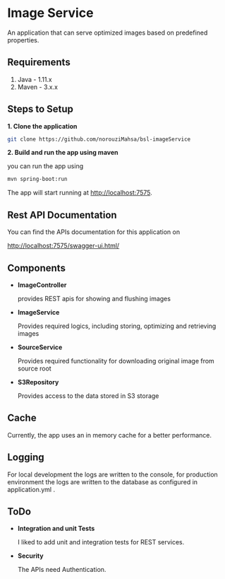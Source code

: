 # Image Service
An application that can serve optimized images based on predefined properties.

## Requirements
1. Java - 1.11.x
2. Maven - 3.x.x

## Steps to Setup

**1. Clone the application**

```bash
git clone https://github.com/norouziMahsa/bsl-imageService
```
**2. Build and run the app using maven**

you can run the app using

```bash
mvn spring-boot:run
```
The app will start running at <http://localhost:7575>.

## Rest API Documentation

You can find the APIs documentation for this application on

<http://localhost:7575/swagger-ui.html/>

## Components

* **ImageController**

  provides REST apis for showing and flushing images


* **ImageService**

  Provides required logics, including storing, optimizing and retrieving images


* **SourceService**

  Provides required functionality for downloading original image from source root

* **S3Repository**

  Provides access to the data stored in S3 storage

## Cache

  Currently, the app uses an in memory cache for a better performance.

## Logging

 For local development the logs are written to the console, for production environment the logs are written
 to the database as configured in application.yml .

## ToDo

* **Integration and unit Tests**

  I liked to add unit and integration tests for REST services.


* **Security**

  The APIs need Authentication.


